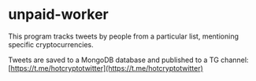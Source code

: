 # unpaid-worker

This program tracks tweets by people from a particular list, mentioning specific cryptocurrencies. 

Tweets are saved to a MongoDB database and published to a TG channel: [https://t.me/hotcryptotwitter](https://t.me/hotcryptotwitter)
